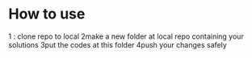 # How to use

1 : clone repo to local
2make a new folder at local repo containing your solutions
3put the codes at this folder
4push your changes safely
